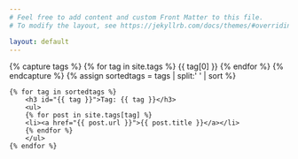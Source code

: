 ```yaml
---
# Feel free to add content and custom Front Matter to this file.
# To modify the layout, see https://jekyllrb.com/docs/themes/#overriding-theme-defaults

layout: default
---
```


<html>
  <head>
    <title>Tag: #{{page.tag}}</title>
  </head>
  <body>
    {% capture tags %}
        {% for tag in site.tags %}
            {{ tag[0] }}
        {% endfor %}
    {% endcapture %}
    {% assign sortedtags = tags | split:' ' | sort %}
    
    {% for tag in sortedtags %}
        <h3 id="{{ tag }}">Tag: {{ tag }}</h3>
        <ul>
        {% for post in site.tags[tag] %}
        <li><a href="{{ post.url }}">{{ post.title }}</a></li>
        {% endfor %}
        </ul>
    {% endfor %}
  </body>
</html>